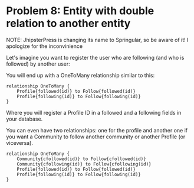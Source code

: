 # Problem 8: Entity with double relation to another entity


NOTE: JhipsterPress is changing its name to Springular, so be aware of it! I apologize for the inconvinience

Let's imagine you want to register the user who are following (and who is followed) by another user:

You will end up with a OneToMany relationship similar to this:

	relationship OneToMany {
	    Profile{followed(id)} to Follow{followed(id)}
	    Profile{following(id)} to Follow{following(id)}
	}

Where you will register a Profile ID in a followed and a following fields in your database.

You can even have two relationships: one for the profile and another one if you want a Community to follow another community or another Profile (or viceversa).

	relationship OneToMany {
	    Community{cfollowed(id)} to Follow{cfollowed(id)}
	    Community{cfollowing(id)} to Follow{cfollowing(id)}
	    Profile{followed(id)} to Follow{followed(id)}
	    Profile{following(id)} to Follow{following(id)}
	}